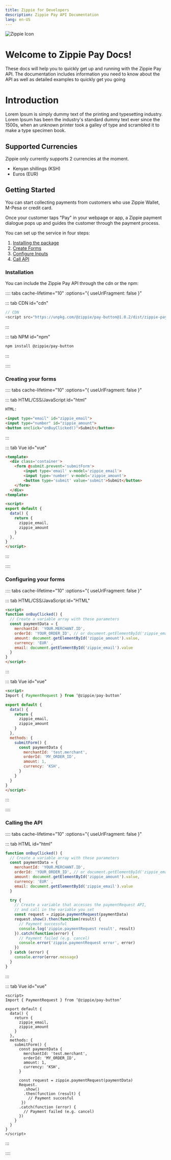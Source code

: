 ```yaml
---
title: Zippie for Developers
description: Zippie Pay API Documentation
lang: en-US
---
```


![Zippie Icon](/assets/images/zippie-icon.png)

# Welcome to Zippie Pay Docs!

These docs will help you to quickly get up and running with the Zippie Pay API. The documentation includes information you need to know about the API as well as detailed examples to quickly get you going

# Introduction
Lorem Ipsum is simply dummy text of the printing and typesetting industry. Lorem Ipsum has been the industry's standard dummy text ever since the 1500s, when an unknown printer took a galley of type and scrambled it to make a type specimen book.

## Supported Currencies

Zippie only currently supports 2 currencies at the moment.

- Kenyan shillings (KSH)
- Euros (EUR)

## Getting Started

You can start collecting payments from customers who use Zippie Wallet, M-Pesa or credit card.

Once your customer taps "Pay" in your webpage or app, a Zippie payment dialogue pops up and guides the customer through the payment process.

You can set up the service in four steps:

1. [Installing the package](#)
2. [Create Forms](#)
3. [Configure Inputs](#)
4. [Call API](#)


### Installation

You can include the Zippie Pay API through the cdn or the npm: 

:::: tabs cache-lifetime="10" :options="{ useUrlFragment: false }"

::: tab CDN id="cdn" 
```PHP
// CDN
<script src="https://unpkg.com/@zippie/pay-button@1.0.2/dist/zippie-pay.js"></script>

```
:::


::: tab NPM id="npm"
```bash
npm install @zippie/pay-button
```
:::

::::

### Creating your forms



:::: tabs cache-lifetime="10" :options="{ useUrlFragment: false }"

::: tab HTML/CSS/JavaScript id="html" 

```html
HTML:

<input type="email" id="zippie_email">
<input type="number" id="zippie_amount">
<button onclick="onBuyClicked()">Submit</button>
```
:::


::: tab Vue id="vue"
```HTML
<template>
  <div class='container'>
    <form @submit.prevent='submitForm'>
        <input type='email' v-model='zippie_email'>
        <input type='number' v-model='zippie_amount'>
        <button type='submit' value='submit'>Submit</button>	
    </form>
  </div>
<template>

<script>
export default {
  data() {
    return { 
      zippie_email,
      zippie_amount
    }
  },
}
</script>
```
:::

::::


### Configuring your forms

:::: tabs cache-lifetime="10" :options="{ useUrlFragment: false }"

::: tab HTML/CSS/JavaScript id="HTML"

```HTML
<script>
function onBuyClicked() {
  // Create a variable array with these parameters
  const paymentData = {
    merchantId: 'YOUR.MERCHANT.ID',
    orderId: 'YOUR_ORDER_ID', // or document.getElementById('zippie_email') if you don't have an orderId
    amount: document.getElementById('zippie_amount').value,
    currency: 'EUR' ,
    email: document.getElementById('zippie_email').value
  }
}
</script>
```

:::

::: tab Vue id="vue"

```html
<script>
Import { PaymentRequest } from ‘@zippie/pay-button’

export default {
  data() {
    return { 
      zippie_email,
      zippie_amount
    }
  },
  methods: {
    submitForm() {
      const paymentData {
        merchantId: 'test.merchant',
        orderId: 'MY_ORDER_ID',
        amount: 1,
        currency: 'KSH',
      }
    }
  }
} 
</script>
```
:::

::::

### Calling the API


:::: tabs cache-lifetime="10" :options="{ useUrlFragment: false }"

::: tab HTML id="html"

```Javascript
function onBuyClicked() {
  // Create a variable array with these parameters
  const paymentData = {
    merchantId: 'YOUR.MERCHANT.ID',
    orderId: 'YOUR_ORDER_ID', // or document.getElementById('zippie_email') if you don't have an orderId
    amount: document.getElementById('zippie_amount').value,
    currency: 'EUR' ,
    email: document.getElementById('zippie_email').value
  }

  try {
    // Create a variable that accesses the paymentRequest API, 
    // and call in the variable you set
    const request = zippie.paymentRequest(paymentData)  
    request.show().then(function(result) {
      // Payment successful
      console.log('zippie.paymentRequest result', result)
    }).catch(function(error) {
      // Payment failed (e.g. cancel)
      console.error('zippie.paymentRequest error', error)
    })
  } catch (error) {
    console.error(error.message)
  }
}
```
:::


::: tab Vue id="vue"
```vue
<script>
Import { PaymentRequest } from ‘@zippie/pay-button’

export default {
  data() {
    return { 
      zippie_email,
      zippie_amount
    }
  },
  methods: {
    submitForm() {
      const paymentData {
        merchantId: 'test.merchant',
        orderId: 'MY_ORDER_ID',
        amount: 1,
        currency: 'KSH',
      }

      const request = zippie.paymentRequest(paymentData)
      Request.
        .show()
        .then(function (result) {
          // Payment succesful
       }) 
      .catch(function (error) {
        // Payment failed (e.g. cancel)
      })
    }
  }
} 
</script>

```
:::

::::